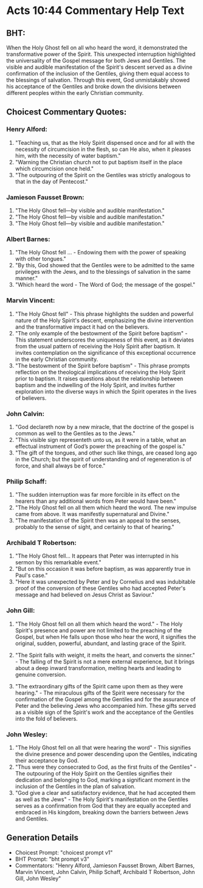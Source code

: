 # Acts 10:44 Commentary Help Text

## BHT:
When the Holy Ghost fell on all who heard the word, it demonstrated the transformative power of the Spirit. This unexpected interruption highlighted the universality of the Gospel message for both Jews and Gentiles. The visible and audible manifestation of the Spirit's descent served as a divine confirmation of the inclusion of the Gentiles, giving them equal access to the blessings of salvation. Through this event, God unmistakably showed his acceptance of the Gentiles and broke down the divisions between different peoples within the early Christian community.

## Choicest Commentary Quotes:
### Henry Alford:
1. "Teaching us, that as the Holy Spirit dispensed once and for all with the necessity of circumcision in the flesh, so can He also, when it pleases him, with the necessity of water baptism."
2. "Warning the Christian church not to put baptism itself in the place which circumcision once held."
3. "The outpouring of the Spirit on the Gentiles was strictly analogous to that in the day of Pentecost."

### Jamieson Fausset Brown:
1. "The Holy Ghost fell—by visible and audible manifestation." 
2. "The Holy Ghost fell—by visible and audible manifestation." 
3. "The Holy Ghost fell—by visible and audible manifestation."

### Albert Barnes:
1. "The Holy Ghost fell ... - Endowing them with the power of speaking with other tongues." 
2. "By this, God showed that the Gentiles were to be admitted to the same privileges with the Jews, and to the blessings of salvation in the same manner."
3. "Which heard the word - The Word of God; the message of the gospel."

### Marvin Vincent:
1. "The Holy Ghost fell" - This phrase highlights the sudden and powerful nature of the Holy Spirit's descent, emphasizing the divine intervention and the transformative impact it had on the believers.
2. "The only example of the bestowment of the Spirit before baptism" - This statement underscores the uniqueness of this event, as it deviates from the usual pattern of receiving the Holy Spirit after baptism. It invites contemplation on the significance of this exceptional occurrence in the early Christian community.
3. "The bestowment of the Spirit before baptism" - This phrase prompts reflection on the theological implications of receiving the Holy Spirit prior to baptism. It raises questions about the relationship between baptism and the indwelling of the Holy Spirit, and invites further exploration into the diverse ways in which the Spirit operates in the lives of believers.

### John Calvin:
1. "God declareth now by a new miracle, that the doctrine of the gospel is common as well to the Gentiles as to the Jews."
2. "This visible sign representeth unto us, as it were in a table, what an effectual instrument of God’s power the preaching of the gospel is."
3. "The gift of the tongues, and other such like things, are ceased long ago in the Church; but the spirit of understanding and of regeneration is of force, and shall always be of force."

### Philip Schaff:
1. "The sudden interruption was far more forcible in its effect on the hearers than any additional words from Peter would have been."
2. "The Holy Ghost fell on all them which heard the word. The new impulse came from above. It was manifestly supernatural and Divine."
3. "The manifestation of the Spirit then was an appeal to the senses, probably to the sense of sight, and certainly to that of hearing."

### Archibald T Robertson:
1. "The Holy Ghost fell... It appears that Peter was interrupted in his sermon by this remarkable event." 
2. "But on this occasion it was before baptism, as was apparently true in Paul's case." 
3. "Here it was unexpected by Peter and by Cornelius and was indubitable proof of the conversion of these Gentiles who had accepted Peter's message and had believed on Jesus Christ as Saviour."

### John Gill:
1. "The Holy Ghost fell on all them which heard the word." - The Holy Spirit's presence and power are not limited to the preaching of the Gospel, but when He falls upon those who hear the word, it signifies the original, sudden, powerful, abundant, and lasting grace of the Spirit.

2. "The Spirit falls with weight, it melts the heart, and converts the sinner." - The falling of the Spirit is not a mere external experience, but it brings about a deep inward transformation, melting hearts and leading to genuine conversion.

3. "The extraordinary gifts of the Spirit came upon them as they were hearing." - The miraculous gifts of the Spirit were necessary for the confirmation of the Gospel among the Gentiles and for the assurance of Peter and the believing Jews who accompanied him. These gifts served as a visible sign of the Spirit's work and the acceptance of the Gentiles into the fold of believers.

### John Wesley:
1. "The Holy Ghost fell on all that were hearing the word" - This signifies the divine presence and power descending upon the Gentiles, indicating their acceptance by God.
2. "Thus were they consecrated to God, as the first fruits of the Gentiles" - The outpouring of the Holy Spirit on the Gentiles signifies their dedication and belonging to God, marking a significant moment in the inclusion of the Gentiles in the plan of salvation.
3. "God give a clear and satisfactory evidence, that he had accepted them as well as the Jews" - The Holy Spirit's manifestation on the Gentiles serves as a confirmation from God that they are equally accepted and embraced in His kingdom, breaking down the barriers between Jews and Gentiles.


## Generation Details
- Choicest Prompt: "choicest prompt v1"
- BHT Prompt: "bht prompt v3"
- Commentators: "Henry Alford, Jamieson Fausset Brown, Albert Barnes, Marvin Vincent, John Calvin, Philip Schaff, Archibald T Robertson, John Gill, John Wesley"
